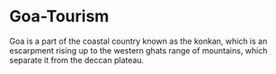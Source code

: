 # Goa-Tourism
Goa is a part of the coastal country known as the konkan, which is an escarpment rising up to the western ghats range of mountains, which separate it from the deccan plateau.
